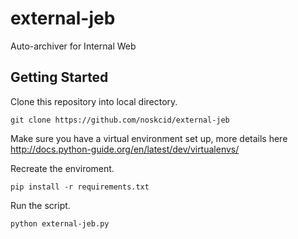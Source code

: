 # external-jeb
Auto-archiver for Internal Web

## Getting Started
Clone this repository into local directory.

`git clone https://github.com/noskcid/external-jeb`

Make sure you have a virtual environment set up, more details here http://docs.python-guide.org/en/latest/dev/virtualenvs/

Recreate the enviroment.

`pip install -r requirements.txt`

Run the script.

`python external-jeb.py`
